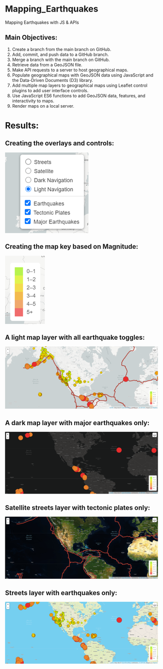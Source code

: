 # Mapping_Earthquakes
Mapping Earthquakes with JS &amp; APIs

## Main Objectives: 
1. Create a branch from the main branch on GitHub.
2. Add, commit, and push data to a GitHub branch.
3. Merge a branch with the main branch on GitHub.
4. Retrieve data from a GeoJSON file.
5. Make API requests to a server to host geographical maps.
6. Populate geographical maps with GeoJSON data using JavaScript and the Data-Driven Documents (D3) library.
7. Add multiple map layers to geographical maps using Leaflet control plugins to add user interface controls.
8. Use JavaScript ES6 functions to add GeoJSON data, features, and interactivity to maps.
9. Render maps on a local server.

# Results: 
## Creating the overlays and controls:

![Pic 1](https://github.com/Lindsaybgood/Mapping_Earthquakes/blob/main/Images/toggle_options.PNG)

## Creating the map key based on Magnitude:

![Pic 2](https://github.com/Lindsaybgood/Mapping_Earthquakes/blob/main/Images/key.PNG)

## A light map layer with all earthquake toggles:
![Pic 3](https://github.com/Lindsaybgood/Mapping_Earthquakes/blob/main/Images/light_all.PNG)

## A dark map layer with major earthquakes only:
![Pic 4](https://github.com/Lindsaybgood/Mapping_Earthquakes/blob/main/Images/dark_major.PNG)

## Satellite streets layer with tectonic plates only:
![Pic 5](https://github.com/Baylex/Mapping_Earthquakes/blob/main/Images/satellite_plates.PNG)

## Streets layer with earthquakes only:
![Pic 6](https://github.com/Baylex/Mapping_Earthquakes/blob/main/Images/streets_eq.PNG)
